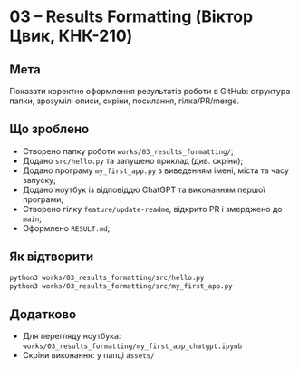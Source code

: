 # 03 – Results Formatting (Віктор Цвик, КНК-210)

## Мета
Показати коректне оформлення результатів роботи в GitHub: структура папки, зрозумілі описи, скріни, посилання, гілка/PR/merge.

## Що зроблено
- Створено папку роботи `works/03_results_formatting/`;
- Додано `src/hello.py` та запущено приклад (див. скріни);
- Додано програму `my_first_app.py` з виведенням імені, міста та часу запуску;
- Додано ноутбук із відповіддю ChatGPT та виконанням першої програми;
- Створено гілку `feature/update-readme`, відкрито PR і змерджено до `main`;
- Оформлено `RESULT.md`;

## Як відтворити
```bash
python3 works/03_results_formatting/src/hello.py
python3 works/03_results_formatting/src/my_first_app.py
```

## Додатково
- Для перегляду ноутбука: `works/03_results_formatting/my_first_app_chatgpt.ipynb`
- Скріни виконання: у папці `assets/`